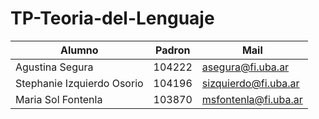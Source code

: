# TP-Teoria-del-Lenguaje

| Alumno  | Padron | Mail | 
| -------| --------|-------|
| Agustina Segura  | 104222  | asegura@fi.uba.ar |
| Stephanie Izquierdo Osorio | 104196  | sizquierdo@fi.uba.ar |
| Maria Sol Fontenla | 103870 | msfontenla@fi.uba.ar |
